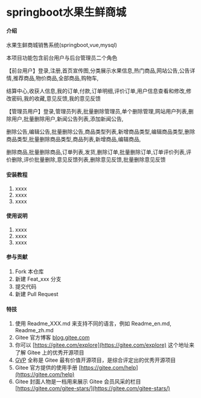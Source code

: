 # springboot水果生鲜商城

#### 介绍
水果生鲜商城销售系统(springboot,vue,mysql)

本项目功能包含前台用户与后台管理员二个角色


【前台用户】登录,注册,首页宣传图,分类展示水果信息,热门商品,网站公告,公告详情,推荐商品,物价商品,全部商品,购物车,

结算中心,收获人信息,我的订单,付款,订单明细,评价订单,用户信息查看和修改,修改密码,我的收藏,意见反馈,我的意见反馈

【管理员用户】登录,管理员列表,批量删除管理员,单个删除管理,网站用户列表,删除用户,批量删除用户,新闻公告列表,添加新闻公告,

删除公告,编辑公告,批量删除公告,商品类型列表,新增商品类型,编辑商品类型,删除商品类型,批量删除商品类型,商品列表,新增商品,编辑商品,

删除商品,批量删除商品,订单列表,发货,删除订单,批量删除订单,订单评价列表,评价删除,评价批量删除,意见反馈列表,删除意见反馈,批量删除意见反馈


#### 安装教程

1.  xxxx
2.  xxxx
3.  xxxx

#### 使用说明

1.  xxxx
2.  xxxx
3.  xxxx

#### 参与贡献

1.  Fork 本仓库
2.  新建 Feat_xxx 分支
3.  提交代码
4.  新建 Pull Request


#### 特技

1.  使用 Readme\_XXX.md 来支持不同的语言，例如 Readme\_en.md, Readme\_zh.md
2.  Gitee 官方博客 [blog.gitee.com](https://blog.gitee.com)
3.  你可以 [https://gitee.com/explore](https://gitee.com/explore) 这个地址来了解 Gitee 上的优秀开源项目
4.  [GVP](https://gitee.com/gvp) 全称是 Gitee 最有价值开源项目，是综合评定出的优秀开源项目
5.  Gitee 官方提供的使用手册 [https://gitee.com/help](https://gitee.com/help)
6.  Gitee 封面人物是一档用来展示 Gitee 会员风采的栏目 [https://gitee.com/gitee-stars/](https://gitee.com/gitee-stars/)
